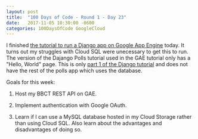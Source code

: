 ```yaml
---
layout: post
title:  "100 Days of Code - Round 1 - Day 23"
date:   2017-11-05 10:30:00 -0600
categories: 100DaysOfCode GoogleCloud
---
```


I finished [the tutorial to run a Django app on Google App Engine][1] today. It turns out my struggles with Cloud SQL were unecessary to get this to run. The version of the Dajango Polls tutorial used in the GAE tutorial only has a "Hello, World" page. This is only [part 1 of the Django tutorial][2] and does not have the rest of the polls app which uses the database.

Goals for this week:

1. Host my BBCT REST API on GAE.

2. Implement authentication with Google OAuth.

3. Learn if I can use a MySQL database hosted in my Cloud Storage rather than using Cloud SQL. Also learn about the advantages and disadvantages of doing so.

[1]:https://cloud.google.com/python/django/appengine
[2]:https://docs.djangoproject.com/en/1.11/intro/tutorial01/

